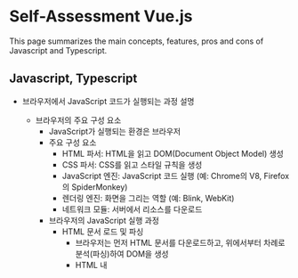 # Self-Assessment Vue.js

This page summarizes the main concepts, features, pros and cons of Javascript and Typescript.

## Javascript, Typescript

- 브라우저에서 JavaScript 코드가 실행되는 과정 설명
  - 브라우저의 주요 구성 요소
    - JavaScript가 실행되는 환경은 브라우저
    - 주요 구성 요소
	  - HTML 파서: HTML을 읽고 DOM(Document Object Model) 생성
	  - CSS 파서: CSS를 읽고 스타일 규칙을 생성
	  - JavaScript 엔진: JavaScript 코드 실행 (예: Chrome의 V8, Firefox의 SpiderMonkey)
	  - 렌더링 엔진: 화면을 그리는 역할 (예: Blink, WebKit)
	  - 네트워크 모듈: 서버에서 리소스를 다운로드
    - 브라우저의 JavaScript 실행 과정
      - HTML 문서 로드 및 파싱
	    - 브라우저는 먼저 HTML 문서를 다운로드하고, 위에서부터 차례로 분석(파싱)하여 DOM을 생성
	    - HTML 내 <script> 태그를 만나면 JavaScript 코드 실행을 위해 파싱을 멈춤(동기 실행)
        - "<script src="app.js">" 처럼 외부 파일을 불러오면 네트워크 요청이 발생하며, 다운로드가 완료될 때까지 HTML 파싱이 멈출 수 있음.
	      - 해결 방법: <script async> 또는 <script defer> 속성을 사용.
	        - async: HTML 파싱과 병렬로 다운로드, 다운로드 완료 즉시 실행.
	        - defer: HTML 파싱이 끝난 후 실행
      - JavaScript 엔진이 코드 실행
        - 브라우저는 JavaScript 엔진을 사용하여 코드를 실행
        - 대표적인 JavaScript 엔진
	      - Chrome: V8 엔진
	      - Firefox: SpiderMonkey
	      - Edge: Chakra
	      - Safari: JavaScriptCore
        - JavaScript 엔진의 실행 과정
          - 파싱 (Parsing)
	        - JavaScript 코드를 토큰(token) 단위로 분석하여 AST(Abstract Syntax Tree, 추상 구문 트리) 생성
          - 컴파일 (Compilation, JIT Compilation)
	        - JavaScript 엔진은 인터프리터 + JIT(Just-In-Time) 컴파일러를 사용
              - JIT: 실행과정에서 컴파일하기 위해, 실행하는 시점에서 필요한 부분을 컴파일하는 방식
	        - 코드를 한 줄씩 실행하는 것이 아니라, 최적화된 바이트코드로 변환하여 실행 속도 개선
          - 실행 (Execution)
	        - JavaScript 코드는 콜 스택(Call Stack)과 힙(Heap) 메모리에서 실행
      - 실행 컨텍스트 생성 및 콜 스택 관리
        - JavaScript 엔진이 코드를 실행할 때 실행 컨텍스트(Execution Context) 를 생성하고 콜 스택(Call Stack) 에 저장하면서 실행
          - 콜 스택은 LIFO(Last In, First Out) 방식으로 동작
        - 실행 컨텍스트
          - 실행 컨텍스트에는 변수, 함수, this 객체 등이 포함
        - 코드 실행 과정
          - global execution context (전역 실행 컨텍스트) 생성
          - xxx() 함수 실행 → 새로운 실행 컨텍스트 생성 → 콜 스택에 추가
          - 내부 코드 실행 후 xxx() 컨텍스트가 제거
      - 비동기 코드 실행 (이벤트 루프와 콜백 큐)
        - JavaScript는 싱글 스레드(single-threaded) 기반
        - 비동기 처리를 위해 이벤트 루프(Event Loop) 와 콜백 큐(Callback Queue) 를 사용
      - DOM 업데이트 및 렌더링
        - JavaScript 실행이 끝나면 브라우저는 렌더링 엔진을 통해 화면을 다시 그림 (Repaint & Reflow).
	    - 비효율적인 DOM 조작이 많으면 성능 저하 발생
        
- 이벤트 루프(Event Loop)가 렌더링과 관련된 최적화 기법과의 관계
    - 이벤트 루프(Event Loop)
        - JavaScript의 비동기 처리를 담당하는 메커니즘으로, 단일 스레드 환경에서 비동기 작업을 효율적으로 처리하는 방식
        - JavaScript는 싱글 스레드(Single Thread) 기반이므로, 이벤트 루프를 통해 비동기 작업(렌더링, I/O, 타이머 등)을 관리하며 UI를 원활하게 업데이트
        - 주요 역할:
	        - 콜백 큐(Callback Queue)에서 태스크를 하나씩 가져와 실행
	        - 렌더링과 동시성 작업을 최적화하여 성능을 향상

    - 이벤트 루프의 동작 과정
        - (1) Call Stack(콜 스택)
	        - JavaScript 코드가 실행될 때 호출되는 함수가 쌓이는 스택(Stack)
	        - 함수 실행이 끝나면 스택에서 제거(Pop)

✅ (2) Web APIs (비동기 작업 처리)
	•	setTimeout, DOM 이벤트, AJAX 요청 등 비동기 작업은 Web API를 통해 처리됨.
	•	완료된 작업은 콜백 큐(Callback Queue) 또는 마이크로태스크 큐(Microtask Queue)에 추가.

✅ (3) Task Queue (콜백 큐 & 마이크로태스크 큐)
	•	마이크로태스크 큐 (Microtask Queue): Promise.then(), MutationObserver 등이 들어감.
	•	콜백 큐 (Callback Queue): setTimeout(), setInterval(), event listeners 등이 들어감.

✅ (4) Rendering (렌더링)
	•	이벤트 루프는 각 주기(Tick)마다 태스크 실행 후 렌더링을 수행.
	•	프레임 단위로 UI를 업데이트하며, 성능을 유지하기 위해 16.6ms(60FPS 기준) 이내에 처리.

3. 이벤트 루프와 렌더링 최적화

이벤트 루프는 렌더링 성능을 최적화하는 데 중요한 역할을 합니다.
렌더링 최적화를 위해 다음과 같은 기법을 활용할 수 있습니다.

✅ (1) requestAnimationFrame()을 사용한 부드러운 애니메이션
	•	setTimeout()이나 setInterval()은 고정된 시간 간격으로 실행되며, 화면 리프레시 속도와 동기화되지 않음.
	•	브라우저는 60FPS 기준으로 16.6ms마다 화면을 업데이트하는데, requestAnimationFrame()을 사용하면 브라우저의 렌더링 주기에 맞춰 실행됨.

🔹 예제: setTimeout() vs requestAnimationFrame()

// ❌ setTimeout() 방식 (부드럽지 않은 애니메이션)
function animate() {
    box.style.left = (parseInt(box.style.left) + 5) + 'px';
    setTimeout(animate, 16);
}

// ✅ requestAnimationFrame() 방식 (최적화된 애니메이션)
function animate() {
    box.style.left = (parseInt(box.style.left) + 5) + 'px';
    requestAnimationFrame(animate);
}

✅ 렌더링 최적화 효과:
	•	FPS(Frame Per Second)와 동기화되어 CPU 부하 최소화.
	•	성능이 저하될 경우 프레임 조절이 가능하여 화면 끊김 방지.

✅ (2) 비동기 작업을 setTimeout(0) 대신 Promise.then()으로 처리
	•	마이크로태스크 큐(Microtask Queue)가 콜백 큐보다 먼저 실행되므로, UI 업데이트 전에 실행이 보장됨.

🔹 예제: setTimeout(0) vs Promise.then()

console.log("Start");

// setTimeout(0)은 이벤트 루프의 다음 Tick에서 실행됨
setTimeout(() => {
    console.log("setTimeout");
}, 0);

// Promise.then()은 마이크로태스크 큐에서 즉시 실행됨 (렌더링 전에 실행)
Promise.resolve().then(() => {
    console.log("Promise");
});

console.log("End");

// 예상 출력 결과
// Start
// End
// Promise
// setTimeout

✅ 렌더링 최적화 효과:
	•	Promise는 마이크로태스크 큐에서 즉시 실행되므로 UI 업데이트 전에 작업 가능.
	•	setTimeout(0)은 다음 이벤트 루프에서 실행되므로 UI 업데이트 이후에 실행됨.

✅ (3) Heavy Task(무거운 연산) 분할 실행
	•	무거운 연산이 실행되면 Call Stack이 차단(blocking)되어 UI가 멈출 수 있음.
	•	Chunking(작은 작업 단위로 나누어 실행) 또는 Web Worker 사용.

🔹 예제: Chunking 기법 (setTimeout())

function heavyTask() {
    for (let i = 0; i < 1000000000; i++) {
        // CPU 부하를 주는 연산
    }
}

// ❌ UI가 멈춤 (Blocking)
heavyTask();
console.log("완료!");

// ✅ UI가 멈추지 않도록 작은 작업 단위로 실행
function chunkedTask() {
    let count = 0;
    function processChunk() {
        for (let i = 0; i < 100000; i++) {
            count++;
        }
        if (count < 1000000000) {
            setTimeout(processChunk, 0); // 다음 이벤트 루프에서 실행
        }
    }
    processChunk();
}

chunkedTask();
console.log("UI가 멈추지 않음!");

✅ 렌더링 최적화 효과:
	•	긴 연산을 여러 개의 작은 청크(chunk)로 나누어 UI가 멈추지 않도록 함.
	•	setTimeout(0)으로 이벤트 루프의 다음 Tick에서 실행하여 UI 업데이트 보장.

✅ (4) Debouncing & Throttling 기법 활용

✅ Debouncing (연속 호출 방지)
	•	사용자의 입력이 멈춘 후 일정 시간 후에 실행.
	•	ex) 검색 자동완성, 입력값 검증.

🔹 예제

function debounce(func, delay) {
    let timer;
    return function (...args) {
        clearTimeout(timer);
        timer = setTimeout(() => func.apply(this, args), delay);
    };
}

const searchInput = document.getElementById("search");
searchInput.addEventListener("input", debounce(() => {
    console.log("검색 요청");
}, 500));

✅ Throttling (지정된 시간 간격으로 실행)
	•	일정 시간마다 한 번만 실행됨.
	•	ex) 스크롤 이벤트, 리사이즈 이벤트 최적화.

🔹 예제

function throttle(func, limit) {
    let lastCall = 0;
    return function (...args) {
        let now = Date.now();
        if (now - lastCall >= limit) {
            lastCall = now;
            func.apply(this, args);
        }
    };
}

window.addEventListener("scroll", throttle(() => {
    console.log("스크롤 이벤트 발생");
}, 200));

✅ 렌더링 최적화 효과:
	•	불필요한 UI 업데이트 방지.
	•	성능 저하 없이 부드러운 애니메이션 & 이벤트 처리 가능.

4. 결론

최적화 기법	이벤트 루프와의 관계	렌더링 최적화 효과
requestAnimationFrame()	브라우저 렌더링 주기에 맞춰 실행	FPS 유지, 끊김 없는 애니메이션
Promise.then() 사용	마이크로태스크 큐에서 즉시 실행	UI 업데이트 전 코드 실행 가능
Chunking 기법 (setTimeout())	긴 연산을 여러 개의 작은 작업으로 분할	UI 멈춤 방지
Debouncing & Throttling	이벤트 루프 내에서 실행 횟수 조절	성능 최적화 & 불필요한 연산 방지

➡ 이벤트 루프를 이해하고 활용하면 웹 애플리케이션의 성능을 향상시키고 부드러운 UI 렌더링을 제공할 수 있음! 🚀

- JavaScript에서 메모리 누수를 방지하는 방법

JavaScript에서 메모리 누수를 방지하는 방법

1. 메모리 누수란?

✅ **메모리 누수(Memory Leak)**는 프로그램이 더 이상 필요하지 않은 메모리를 해제하지 않고 계속 점유하는 상태를 의미합니다.
✅ JavaScript는 가비지 컬렉션(Garbage Collection, GC)을 자동으로 수행하지만, 특정 패턴에서는 메모리 누수가 발생할 수 있음.

2. JavaScript에서 발생하는 주요 메모리 누수 유형 및 방지 방법

✅ 1) 글로벌 변수 남용 방지 (var 대신 let 또는 const 사용)

문제점:
	•	var로 선언된 전역 변수는 window 객체에 저장되므로, 명시적으로 해제하지 않으면 메모리에 계속 남아 있음.

🔹 예제 (잘못된 코드 - 글로벌 변수 남용)

function createLeak() {
    globalVar = "I am a global variable"; // 암묵적 글로벌 변수 생성 (var 없음)
}
createLeak();
console.log(window.globalVar); // "I am a global variable"

✅ 해결 방법
	•	let 또는 const를 사용하여 블록 범위 변수로 선언.
	•	use strict를 적용하여 암묵적 전역 변수 생성 방지.

🔹 수정된 코드

"use strict";
function createNoLeak() {
    let localVar = "I am a local variable"; // 블록 범위 변수
}
createNoLeak();
console.log(typeof localVar); // undefined (메모리에서 해제됨)

✅ 2) 타이머(setInterval, setTimeout) 정리

문제점:
	•	setInterval()을 사용할 때, 참조하는 객체가 삭제되었음에도 타이머가 계속 실행되면 메모리 누수가 발생.

🔹 예제 (잘못된 코드 - 타이머 미제거)

function startTimer() {
    let obj = { message: "Memory Leak" };
    setInterval(() => {
        console.log(obj.message); // obj는 메모리에 계속 유지됨
    }, 1000);
}
startTimer();

✅ 해결 방법
	•	clearInterval()을 사용하여 불필요한 타이머를 제거.

🔹 수정된 코드

function startSafeTimer() {
    let obj = { message: "No Leak" };
    let interval = setInterval(() => {
        console.log(obj.message);
    }, 1000);

    setTimeout(() => {
        clearInterval(interval); // 5초 후 타이머 정리
        console.log("Interval cleared");
    }, 5000);
}
startSafeTimer();

✅ 3) DOM 요소의 이벤트 리스너 정리

문제점:
	•	이벤트 리스너가 제거되지 않으면, 관련 객체가 메모리에 계속 유지됨.

🔹 예제 (잘못된 코드 - 이벤트 리스너 미제거)

document.getElementById("btn").addEventListener("click", function() {
    console.log("Button clicked!");
});

✅ 해결 방법
	•	removeEventListener()를 사용하여 이벤트 리스너를 제거.

🔹 수정된 코드

let btn = document.getElementById("btn");

function handleClick() {
    console.log("Button clicked!");
}

// 이벤트 추가
btn.addEventListener("click", handleClick);

// 필요 시 이벤트 제거
btn.removeEventListener("click", handleClick);

✅ 4) 클로저(Closure) 사용 시 참조 정리

문제점:
	•	클로저 내부에서 외부 변수를 참조할 경우, 해당 변수가 GC(가비지 컬렉션)에서 제거되지 않음.

🔹 예제 (잘못된 코드 - 클로저 내부 변수 참조 유지)

function outer() {
    let bigData = new Array(1000000).fill("Leak"); // 메모리 차지
    return function inner() {
        console.log(bigData[0]); // 클로저가 bigData를 계속 참조
    };
}

let leakyFunction = outer();

✅ 해결 방법
	•	필요하지 않은 데이터는 null로 할당하여 참조를 해제.

🔹 수정된 코드

function outer() {
    let bigData = new Array(1000000).fill("No Leak");
    let inner = function() {
        console.log(bigData[0]);
    };
    bigData = null; // 참조 제거 (GC 처리 가능)
    return inner;
}

let safeFunction = outer();

✅ 5) 객체 간의 순환 참조 방지

문제점:
	•	객체가 서로를 참조하면 가비지 컬렉터가 이를 수집하지 못하고 메모리 누수가 발생.

🔹 예제 (잘못된 코드 - 순환 참조)

function createCircularReference() {
    let objA = {};
    let objB = {};
    objA.ref = objB;
    objB.ref = objA; // 순환 참조 발생
}
createCircularReference();

✅ 해결 방법
	•	객체가 서로를 참조할 경우, WeakMap 또는 WeakRef을 사용하여 가비지 컬렉션이 가능하도록 함.

🔹 수정된 코드 (WeakMap 사용)

let weakMap = new WeakMap();
function createSafeReference() {
    let objA = {};
    let objB = {};
    weakMap.set(objA, objB); // objA가 제거되면 objB도 자동 해제
}
createSafeReference();

✅ 6) WeakMap과 WeakSet을 활용한 메모리 자동 해제
	•	WeakMap과 WeakSet은 가비지 컬렉터가 참조를 자동으로 관리하므로 메모리 누수 방지에 효과적.

🔹 예제 (WeakMap 활용)

let cache = new WeakMap();

function getUserData(user) {
    if (!cache.has(user)) {
        cache.set(user, { data: "User Data" });
    }
    return cache.get(user);
}

let user = { name: "Alice" };
console.log(getUserData(user));

user = null; // GC가 자동으로 `WeakMap`의 데이터를 해제

✅ 메모리 최적화 효과:
	•	user = null로 설정하면 GC가 자동으로 WeakMap에서 해당 데이터를 제거.

✅ 7) 개발자 도구를 활용한 메모리 누수 디버깅

Chrome DevTools에서 메모리 누수 분석 가능
	1.	Performance 패널
	•	메모리 사용량이 지속적으로 증가하는지 확인.
	2.	Memory Snapshot
	•	객체 할당 상태 분석.
	3.	Heap Snapshot
	•	참조가 유지되고 있는 객체 추적.

3. 결론

메모리 누수 원인	해결 방법
전역 변수 사용	let, const 사용 및 use strict 적용
타이머 미제거 (setInterval)	clearInterval() 호출
이벤트 리스너 미제거	removeEventListener() 사용
클로저 내부 참조 유지	필요 없는 변수 null 할당
순환 참조 발생	WeakMap, WeakSet 사용
객체 참조 유지	WeakRef 활용
디버깅 방법	Chrome DevTools 활용

➡ JavaScript의 메모리 누수를 예방하려면, 불필요한 참조를 제거하고, 이벤트 리스너 및 타이머를 적절히 정리하는 것이 중요함! 🚀

- Immutable 데이터 패턴을 사용하면 어떤 이점이 있는가?
- 프론트엔드 성능 최적화를 위해 JavaScript에서 할 수 있는 것들은?
- TypeScript의 **제네릭(Generic)**을 사용하면 어떤 장점이 있는가?
- TypeScript의 strict 옵션을 활성화하면 어떤 이점이 있는가?
- TypeScript의 Decorator 패턴은 무엇이며, 실제로 어떻게 사용하는가?
- JavaScript와 TypeScript를 비교했을 때 TypeScript를 사용하면 유지보수성이 개선되는 이유는?
- JavaScript에서 **CSR(Client Side Rendering)과 SSR(Server Side Rendering)**의 차이점은?
- JavaScript의 this 바인딩 원리는?
- JavaScript의 Promise와 async/await의 차이는?
- TypeScript의 interface와 type의 차이는?
- 렉시컬 스코프에 대한 설명
- JavaScript에서 클로저(Closure)는 어떻게 동작하는가?
- JavaScript의 event loop와 call stack의 동작 원리는?
- TypeScript에서 unknown과 any의 차이점은?
- TypeScript에서 never 타입은 언제 사용하는가?
- JavaScript의 debounce와 throttle의 차이는?
- JavaScript의 Prototype Chain과 Closure를 활용한 메모리 최적화 방법은?
- JavaScript의 Event Loop와 Microtask Queue의 차이는?
- TypeScript의 Mapped Types와 Conditional Types은 어떻게 동작하는가?
- JavaScript에서 WeakMap, WeakSet의 사용 사례는?
- JavaScript에서 Proxy와 Reflect API는 어떤 경우에 유용한가?
- TypeScript에서 Utility Types를 활용하여 코드 재사용성을 높이는 방법은?
- JavaScript의 var, let, const의 차이점은?
- ==와 ===의 차이점은?
- JavaScript에서 null과 undefined의 차이는?
- JavaScript에서 typeof 연산자는 어떤 값을 반환하는가?
- JavaScript에서 데이터 타입은 몇 가지가 있는가?
- Hoisting(호이스팅)이란 무엇이며, 어떻게 동작하는가?
- IIFE(즉시 실행 함수, Immediately Invoked Function Expression)의 역할은?
- JavaScript에서 truthy와 falsy 값에는 무엇이 있는가?
- JavaScript에서 deep copy와 shallow copy의 차이는?
- JavaScript에서 Object.freeze(), Object.seal(), Object.assign()의 차이점은?
- JavaScript에서 Object.create(null)를 사용하면 어떤 차이가 있는가?
- JavaScript에서 함수 선언과 함수 표현식의 차이는?
- JavaScript에서 bind, call, apply의 차이점은?
- JavaScript에서 setTimeout과 setInterval은 어떻게 동작하는가?
- JavaScript에서 Map과 Object의 차이점은?
- JavaScript에서 forEach, map, filter, reduce의 차이점은?
- JavaScript에서 동기 코드와 비동기 코드의 차이는?
- JavaScript의 실행 컨텍스트(Execution Context)는 무엇인가?
- JavaScript에서 arguments 객체는 어떻게 동작하는가?
- JavaScript에서 use strict의 역할은?
- JavaScript에서 함수형 프로그래밍을 적용하는 방법은?
- JavaScript에서 setTimeout(fn, 0)은 어떻게 동작하는가?
- JavaScript에서 Event Delegation(이벤트 위임)이란?
- JavaScript에서 this가 동적으로 바뀌는 경우는 언제인가?
- JavaScript에서 비동기 프로그래밍을 다루는 방법은?
- JavaScript의 Generator 함수와 일반 함수의 차이점은?
- JavaScript에서 Symbol 타입은 왜 필요한가?
- JavaScript에서 garbage collection(가비지 컬렉션)의 동작 방식은?
- JavaScript에서 WeakMap과 WeakSet은 언제 사용하는가?
- JavaScript에서 Promise.all과 Promise.race의 차이는?
- JavaScript에서 옵저버 패턴(Observer Pattern)과 이벤트 기반 프로그래밍의 차이는?
- TypeScript와 JavaScript의 차이점은?
- TypeScript에서 타입 추론(Type Inference)이란?
- TypeScript에서 enum 타입은 언제 사용하는가?
- TypeScript에서 interface와 type alias의 차이는?
- TypeScript에서 readonly 키워드는 어떻게 사용하는가?
- TypeScript에서 typeof, keyof, in 연산자는 어떻게 동작하는가?
- TypeScript에서 Partial<T>와 Required<T>의 차이는?
- TypeScript에서 함수 오버로딩(Function Overloading)은 어떻게 사용하는가?
- TypeScript에서 never 타입은 어떤 경우에 사용되는가?
- TypeScript에서 unknown과 any의 차이점은?
- TypeScript에서 extends 키워드는 어떤 역할을 하는가?
- TypeScript에서 interface를 확장하는 방법은?
- TypeScript에서 Record<T, K> 유틸리티 타입은 언제 사용되는가?
- TypeScript에서 Pick<T, K>과 Omit<T, K>는 어떻게 동작하는가?
- TypeScript에서 Mapped Types은 무엇이며, 어떻게 사용하는가?
- TypeScript에서 Conditional Types(조건부 타입)은 어떻게 동작하는가?
- TypeScript에서 Infer 키워드는 어떤 역할을 하는가?
- TypeScript에서 Discriminated Unions(태그된 유니온 타입)은 언제 사용하는가?
- TypeScript에서 Function Overloading(함수 오버로딩)을 어떻게 정의하는가?
- TypeScript에서 Indexed Access Types는 어떻게 사용하는가?
- TypeScript에서 ReadonlyArray<T>와 Array<T>의 차이점은?
- TypeScript에서 Module Augmentation은 무엇인가?
- TypeScript에서 Declaration Merging(선언 병합)이란?
- JavaScript에서 WeakMap과 Map의 차이점은?
- JavaScript에서 WeakSet과 Set의 차이점은?
- JavaScript에서 Reflect API는 어떤 역할을 하는가?
- JavaScript에서 Object.defineProperty()는 어떻게 활용되는가?
- JavaScript에서 JSON.stringify()와 JSON.parse()의 내부 동작 원리는?
- JavaScript에서 eval() 함수는 왜 사용을 지양해야 하는가?
- JavaScript에서 with 문을 사용하면 발생할 수 있는 문제는?
- JavaScript에서 try...catch의 성능 오버헤드는 어떤 방식으로 최적화할 수 있는가?
- JavaScript에서 document.createElement()와 innerHTML의 성능 차이는?
- JavaScript에서 ArrayBuffer와 TypedArray는 어떤 경우에 사용되는가?
- JavaScript에서 Intl 객체는 어떤 용도로 사용하는가?
- JavaScript에서 Function.prototype.toString()을 사용하면 어떤 정보를 얻을 수 있는가?
- JavaScript에서 structuredClone()을 사용할 때의 장점은?
- JavaScript에서 메모리 누수를 방지하는 방법에는 어떤 것들이 있는가?
- JavaScript에서 **Garbage Collector(GC)**의 동작 방식은?
- JavaScript에서 event listener 누수를 방지하는 방법은?
- JavaScript에서 모바일 성능 최적화를 위해 고려해야 할 점은?
- JavaScript에서 requestAnimationFrame()과 setTimeout()의 차이는?
- JavaScript에서 MutationObserver와 IntersectionObserver의 차이점은?
- JavaScript에서 BigInt가 필요한 이유는?
- JavaScript에서 documentFragment를 활용하는 이유는?
- JavaScript에서 Web Workers를 활용한 성능 최적화 방법은?
- JavaScript에서 debounce()와 throttle()을 내부적으로 구현하는 방법은?
- JavaScript에서 async function을 Promise 없이 사용할 수 있는가?
- JavaScript에서 **마이크로태스크(microtask)와 매크로태스크(macrotask)**의 차이점은?
- JavaScript에서 Optional Chaining (?.) 연산자는 어떤 경우에 유용한가?
- JavaScript에서 Nullish Coalescing (??) 연산자는 어떻게 동작하는가?
- JavaScript에서 Promise.allSettled()의 사용 사례는?
- JavaScript에서 Promise.any()의 동작 방식은?
- JavaScript에서 WeakRef는 어떤 경우에 사용될 수 있는가?
- JavaScript에서 Top-Level await이란 무엇인가?
- JavaScript에서 Intl.NumberFormat()과 Intl.DateTimeFormat()의 차이는?
- JavaScript에서 setTimeout()의 최소 실행 시간이 4ms 이상이 되는 이유는?
- JavaScript에서 import.meta 객체는 어떤 용도로 사용되는가?
- JavaScript에서 modulepreload를 사용할 때의 장점은?
- JavaScript에서 Array.prototype.at()의 사용 사례는?
- JavaScript에서 Object.hasOwn()은 기존의 Object.prototype.hasOwnProperty()와 어떤 차이가 있는가?
- TypeScript에서 type alias와 interface를 혼합해서 사용할 수 있는가?
- TypeScript에서 extends와 implements의 차이점은?
- TypeScript에서 mapped types을 사용하여 객체의 속성을 선택적으로 변경하는 방법은?
- TypeScript에서 Key Remapping in Mapped Types이란 무엇인가?
- TypeScript에서 Extract<T, U>과 Exclude<T, U>의 차이점은?
- TypeScript에서 infer 키워드를 활용한 조건부 타입 예제는?
- TypeScript에서 Template Literal Types을 활용한 동적 타입 생성 방법은?
- TypeScript에서 readonly 속성이 불변성을 보장하는가?
- TypeScript에서 never 타입과 unknown 타입이 사용되는 실제 사례는?
- TypeScript에서 Record<K, T>의 사용 사례는?
- TypeScript에서 typeof, keyof, in을 함께 사용할 수 있는가?
- TypeScript에서 Declaration Merging의 실제 활용 사례는?
- TypeScript에서 Module Augmentation을 사용해야 하는 경우는?
- TypeScript에서 Tuple Types과 Variadic Tuple Types의 차이점은?
- TypeScript에서 Intersection Types과 Union Types을 조합하여 활용하는 방법은?
- TypeScript에서 Assertion Functions는 어떤 역할을 하는가?
- TypeScript에서 satisfies 연산자는 어떤 경우에 유용한가?
- TypeScript에서 const 어노테이션을 활용한 리터럴 타입 제한은?
- TypeScript에서 ReadonlyArray<T>와 readonly T[]의 차이는?
- TypeScript에서 ModuleSpecifierResolution 설정이 중요한 이유는?
- TypeScript에서 Intrinsic String Manipulation Types은 어떤 경우에 유용한가?
- TypeScript에서 exactOptionalPropertyTypes 옵션을 사용할 때 주의할 점은?
- TypeScript에서 noUncheckedIndexedAccess 옵션을 활성화하면 얻을 수 있는 장점은?
- TypeScript에서 ES Modules과 CommonJS를 함께 사용할 때 주의해야 할 점은?
- TypeScript를 JavaScript 프로젝트에 도입할 때 고려해야 할 사항은?
- TypeScript를 사용하면 발생할 수 있는 오버헤드는 무엇인가?
- JavaScript에서 Event Delegation을 활용한 성능 최적화 방법은?
- JavaScript에서 Shadow DOM을 사용하면 얻을 수 있는 이점은?
- JavaScript에서 Service Worker와 Web Worker의 차이점은?
- JavaScript에서 Lazy Loading을 구현하는 방법은?
- TypeScript에서 strictNullChecks를 활성화하면 코드의 안전성이 어떻게 개선되는가?
- TypeScript에서 Partial<T>와 Pick<T, K>을 활용한 실용적인 예제는?
- TypeScript에서 Utility Types을 적극적으로 활용하면 얻을 수 있는 장점은?
- TypeScript에서 Omit<T, K>과 Exclude<T, U>의 차이는?
- TypeScript 프로젝트에서 tsconfig.json을 설정할 때 최적의 옵션은?
- JavaScript에서 Polyfill이 필요한 이유와 사용하는 방법은?
- JavaScript에서 Deep Clone을 구현하는 다양한 방법은?
- TypeScript에서 Decorator를 사용하면 얻을 수 있는 이점은?
- TypeScript에서 Ambient Declarations(.d.ts 파일)의 역할은?